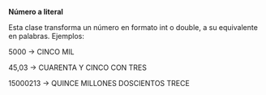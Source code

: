 **Número a literal**

Esta clase transforma un número en formato int o double, a su equivalente en palabras.
Ejemplos:

5000 -> CINCO MIL

45,03 -> CUARENTA Y CINCO CON TRES

15000213 -> QUINCE MILLONES DOSCIENTOS TRECE

